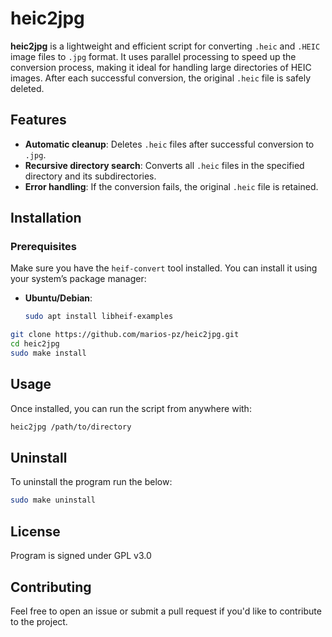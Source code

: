 # heic2jpg
**heic2jpg** is a lightweight and efficient script for converting `.heic` 
and `.HEIC` image files to `.jpg` format. It uses parallel processing to speed up the conversion process,
making it ideal for handling large directories of HEIC images. After each successful conversion, the original `.heic` file is safely deleted.

## Features
- **Automatic cleanup**: Deletes `.heic` files after successful conversion to `.jpg`.
- **Recursive directory search**: Converts all `.heic` files in the specified directory and its subdirectories.
- **Error handling**: If the conversion fails, the original `.heic` file is retained.

## Installation

### Prerequisites
Make sure you have the `heif-convert` tool installed. You can install it using your system’s package manager:

- **Ubuntu/Debian**:
  ```bash
  sudo apt install libheif-examples
  ```

```sh
git clone https://github.com/marios-pz/heic2jpg.git
cd heic2jpg
sudo make install
```

## Usage
Once installed, you can run the script from anywhere with:

```bash
heic2jpg /path/to/directory
```

## Uninstall
To uninstall the program run the below:
```bash
sudo make uninstall
```

## License
Program is signed under GPL v3.0

## Contributing
Feel free to open an issue or submit a pull request if you'd like to contribute to the project.
